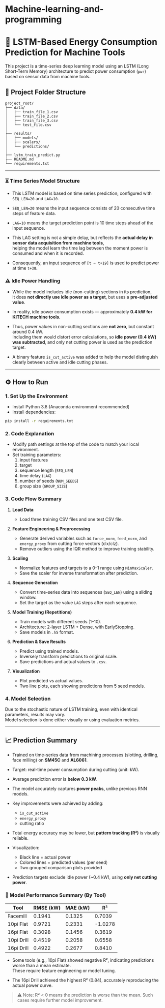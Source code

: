 # Machine-learning-and-programming

# 🔋 LSTM-Based Energy Consumption Prediction for Machine Tools

This project is a time-series deep learning model using an LSTM (Long Short-Term Memory) architecture to predict power consumption (`pwr`) based on sensor data from machine tools.

## 📁 Project Folder Structure
```
project_root/
├── data/
│   ├── train_file_1.csv
│   ├── train_file_2.csv
│   ├── train_file_3.csv
│   └── test_file.csv
│
├── results/
│   ├── models/
│   ├── scalers/
│   └── predictions/
│
├── lstm_train_predict.py
├── README.md
└── requirements.txt
```

---

### ⏳ Time Series Model Structure

- This LSTM model is based on time series prediction, configured with `SEQ_LEN=20` and `LAG=10`.
- `SEQ_LEN=20` means the input sequence consists of 20 consecutive time steps of feature data.
- `LAG=10` means the target prediction point is 10 time steps ahead of the input sequence.

- This LAG setting is not a simple delay, but reflects the **actual delay in sensor data acquisition from machine tools**,  
  helping the model learn the time lag between the moment power is consumed and when it is recorded.

- Consequently, an input sequence of `[t ~ t+19]` is used to predict power at time `t+30`.

### ⚠️ Idle Power Handling

- While the model includes idle (non-cutting) sections in its prediction,  
  it does **not directly use idle power as a target**, but uses a **pre-adjusted value**.

- In reality, idle power consumption exists — approximately **0.4 kW for KITECH machine tools**.

- Thus, power values in non-cutting sections are **not zero**, but constant around 0.4 kW.  
  Including them would distort error calculations, so **idle power (0.4 kW) was subtracted**, and only net cutting power is used as the prediction target.

- A binary feature `is_cut_active` was added to help the model distinguish clearly between active and idle cutting phases.

---

## ⚙️ How to Run

### 1. Set Up the Environment

- Install Python 3.8 (Anaconda environment recommended)
- Install dependencies:

```bash
pip install -r requirements.txt
```

### 2. Code Explanation

- Modify path settings at the top of the code to match your local environment.
- Set training parameters:
  1. input features
  2. target
  3. sequence length (`SEQ_LEN`)
  4. time delay (`LAG`)
  5. number of seeds (`NUM_SEEDS`)
  6. group size (`GROUP_SIZE`)

### 3. Code Flow Summary

1. **Load Data**
   - Load three training CSV files and one test CSV file.

2. **Feature Engineering & Preprocessing**
   - Generate derived variables such as `force_norm`, `feed_norm`, and `energy_proxy` from cutting force vectors (clx/clz).
   - Remove outliers using the IQR method to improve training stability.

3. **Scaling**
   - Normalize features and targets to a 0–1 range using `MinMaxScaler`.
   - Save the scaler for inverse transformation after prediction.

4. **Sequence Generation**
   - Convert time-series data into sequences (`SEQ_LEN`) using a sliding window.
   - Set the target as the value `LAG` steps after each sequence.

5. **Model Training (Repetitions)**
   - Train models with different seeds (1–10).
   - Architecture: 2-layer LSTM + Dense, with EarlyStopping.
   - Save models in `.h5` format.

6. **Prediction & Save Results**
   - Predict using trained models.
   - Inversely transform predictions to original scale.
   - Save predictions and actual values to `.csv`.

7. **Visualization**
   - Plot predicted vs actual values.
   - Two line plots, each showing predictions from 5 seed models.

### 4. Model Selection

Due to the stochastic nature of LSTM training, even with identical parameters, results may vary.  
Model selection is done either visually or using evaluation metrics.

---

## 📈 Prediction Summary

- Trained on time-series data from machining processes (slotting, drilling, face milling) on **SM45C** and **AL6061**.
- Target: real-time power consumption during cutting (unit: kW).

- Average prediction error is **below 0.3 kW**.
- The model accurately captures **power peaks**, unlike previous RNN models.

- Key improvements were achieved by adding:
  - `is_cut_active`
  - `energy_proxy`
  - cutting ratio

- Total energy accuracy may be lower, but **pattern tracking (R²)** is visually reliable.

- Visualization:
  - Black line = actual power
  - Colored lines = predicted values (per seed)
  - Two grouped comparison plots provided

- Prediction targets exclude idle power (~0.4 kW), using **only net cutting power**.

### 🔢 Model Performance Summary (By Tool)

| Tool         | RMSE (kW) | MAE (kW) | R²     |
|--------------|-----------|----------|--------|
| Facemill     | 0.1941    | 0.1325   | 0.7039 |
| 10pi Flat    | 0.9721    | 0.2331   | -1.0278 |
| 16pi Flat    | 0.3098    | 0.1456   | 0.3619 |
| 10pi Drill   | 0.4519    | 0.2058   | 0.6558 |
| 16pi Drill   | 0.4922    | 0.2677   | 0.8410 |

- Some tools (e.g., 10pi Flat) showed negative R², indicating predictions worse than a mean estimate.  
  These require feature engineering or model tuning.

- The 16pi Drill achieved the highest R² (0.84), accurately reproducing the actual power curve.

> ⚠️ Note: R² < 0 means the prediction is worse than the mean. Such cases require further model improvement.

